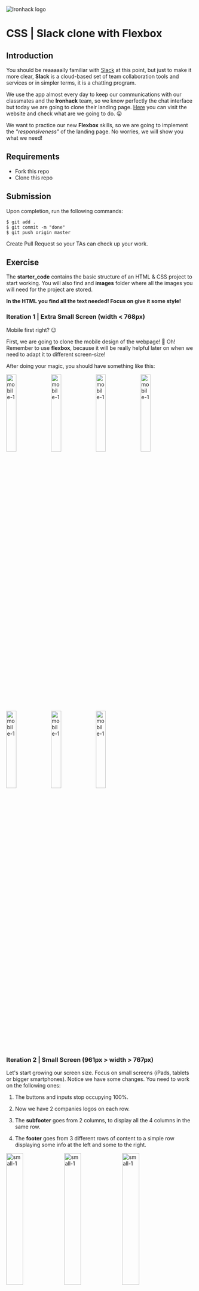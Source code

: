 ![Ironhack logo](https://i.imgur.com/1QgrNNw.png)

# CSS | Slack clone with Flexbox

## Introduction

You should be reaaaaally familiar with [Slack](https://www.slack.com/) at this point, but just to make it more clear, **Slack** is a cloud-based set of team collaboration tools and services or in simpler terms, it is a chatting program.

We use the app almost every day to keep our communications with our classmates and the **Ironhack** team, so we know perfectly the chat interface but today we are going to clone their landing page. [Here](https://www.slack.com/) you can visit the website and check what are we going to do. :stuck_out_tongue_winking_eye:

We want to practice our new **Flexbox** skills, so we are going to implement the *"responsiveness"* of the landing page. No worries, we will show you what we need!


## Requirements

- Fork this repo
- Clone this repo

## Submission

Upon completion, run the following commands:
```
$ git add .
$ git commit -m "done"
$ git push origin master
```
Create Pull Request so your TAs can check up your work.

## Exercise

The **starter_code** contains the basic structure of an HTML & CSS project to start working. You will also find and **images** folder where all the images you will need for the project are stored.

**In the HTML you find all the text needed! Focus on give it some style!**

### Iteration 1 | Extra Small Screen (width < 768px)

Mobile first right? :wink: 

First, we are going to clone the mobile design of the webpage! 📱 Oh! Remember to use **flexbox**, because it will be really helpful later on when we need to adapt it to different screen-size!
 
After doing your magic, you should have something like this:

<img src="https://user-images.githubusercontent.com/23629340/33178991-38f26dcc-d068-11e7-8ebd-3e0ef8d72ad4.gif" alt="mobile-1" style="width:23%">


<img src="https://user-images.githubusercontent.com/23629340/33178659-3a19db82-d067-11e7-85a5-62eeb67a0645.png" alt="mobile-1" style="width:23%">

<img src="https://user-images.githubusercontent.com/23629340/33178689-508d3b48-d067-11e7-9b9f-e6548b71cecd.png" alt="mobile-1" style="width:23%">

<img src="https://user-images.githubusercontent.com/23629340/33178733-685542ac-d067-11e7-8a72-39ac499bf0f4.png" alt="mobile-1" style="width:23%">

<img src="https://user-images.githubusercontent.com/23629340/33178749-6e4442bc-d067-11e7-9d0b-b141b790baa0.png" alt="mobile-1" style="width:23%">

<img src="https://user-images.githubusercontent.com/23629340/33178753-74a135de-d067-11e7-8e96-6b27ea3f258f.png" alt="mobile-1" style="width:23%">

<img src="https://user-images.githubusercontent.com/23629340/33178771-7cf0f440-d067-11e7-9676-0a61eb7c8568.png" alt="mobile-1" style="width:23%">


### Iteration 2 | Small Screen (961px > width > 767px)

Let's start growing our screen size. Focus on small screens (iPads, tablets or bigger smartphones). Notice we have some changes. You need to work on the following ones: 

1. The buttons and inputs stop occupying 100%.

2. Now we have 2 companies logos on each row.

3. The **subfooter** goes from 2 columns, to display all the 4 columns in the same row.

4. The **footer** goes from 3 different rows of content to a simple row displaying some info at the left and some to the right.

<img src="https://user-images.githubusercontent.com/23629340/33179399-8b29965a-d069-11e7-881a-667a1ca65f09.gif" alt="small-1" style="width:30%">

<img src="https://user-images.githubusercontent.com/23629340/33179329-53cf51fe-d069-11e7-8445-fd29ea7f72b7.png" alt="small-1" style="width:30%">

<img src="https://user-images.githubusercontent.com/23629340/33179319-4baeedc2-d069-11e7-8b93-9faf914bf856.png" alt="small-1" style="width:30%">

<img src="https://user-images.githubusercontent.com/23629340/33179312-433f1374-d069-11e7-86e9-cc329b545dbc.png" alt="small-1" style="width:30%">

<img src="https://user-images.githubusercontent.com/23629340/33179339-5a8e8f28-d069-11e7-909b-045ee2f6126b.png" alt="small-1" style="width:30%">

### Iteration 3 | Medium Screen (1024px > width > 960px)

The easiest change we will have. You should display 3 logos per row on the **"You're in good company"** section. Easy peasy!

<img src="https://user-images.githubusercontent.com/23629340/33180156-17eac5e4-d06c-11e7-85b6-60197aa9ec48.gif" alt="medium-1" style="width:50%">


### Iteration 4 | Large Screen (width > 1200px)

Last one! Some small changes and we are done! 

1. Our **nav-bar** starts to show all the menu links, so go ahead, remove the collapse icon and add the list.

2. On the top of the webpage, the image is displayed in line with the "Where work happens" text. If you are using `flex-box` (you must :wink: ), this should be super easy!

<img src="https://user-images.githubusercontent.com/23629340/33180433-f5016870-d06c-11e7-96d4-ac6e08ccd008.gif" alt="medium-1" style="width:48%">

<img src="https://user-images.githubusercontent.com/23629340/33180340-a19dc6f6-d06c-11e7-9ab6-a6090940d613.png" alt="medium-1" style="width:48%">

<img src="https://user-images.githubusercontent.com/23629340/33180353-b49700b0-d06c-11e7-9e87-e54735699ad5.png" alt="medium-1" style="width:48%">

<img src="https://user-images.githubusercontent.com/23629340/33180357-bda7665e-d06c-11e7-8a2f-4d647de32944.png" alt="medium-1" style="width:48%">


Happy coding! ❤️

Test!